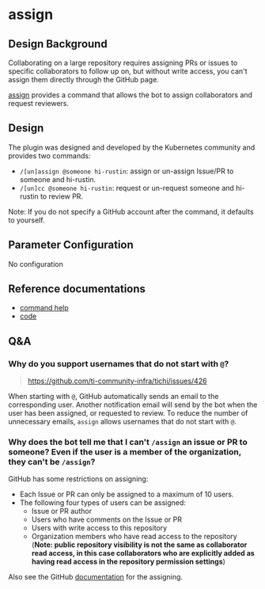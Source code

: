 # assign

## Design Background

Collaborating on a large repository requires assigning PRs or issues to specific collaborators to follow up on, but without write access, you can't assign them directly through the GitHub page.

[assign](https://github.com/kubernetes/test-infra/tree/master/prow/plugins/assign) provides a command that allows the bot to assign collaborators and request reviewers.

## Design

The plugin was designed and developed by the Kubernetes community and provides two commands:

- `/[un]assign @someone hi-rustin`: assign or un-assign Issue/PR to someone and hi-rustin.
- `/[un]cc @someone hi-rustin`: request or un-request someone and hi-rustin to review PR.

Note: If you do not specify a GitHub account after the command, it defaults to yourself.

## Parameter Configuration

No configuration

## Reference documentations

- [command help](https://prow.tidb.net/plugins?repo=ti-community-infra%2Ftichi)
- [code](https://github.com/kubernetes/test-infra/tree/master/prow/plugins/assign)

## Q&A

### Why do you support usernames that do not start with `@`?

> https://github.com/ti-community-infra/tichi/issues/426

When starting with `@`, GitHub automatically sends an email to the corresponding user. Another notification email will send by the bot when the user has been assigned, or requested to review.
To reduce the number of unnecessary emails, `assign` allows usernames that do not start with `@`.

### Why does the bot tell me that I can't `/assign` an issue or PR to someone? Even if the user is a member of the organization, they can't be `/assign`?

GitHub has some restrictions on assigning:

- Each Issue or PR can only be assigned to a maximum of 10 users.
- The following four types of users can be assigned:
    - Issue or PR author
    - Users who have comments on the Issue or PR
    - Users with write access to this repository
    - Organization members who have read access to the repository (**Note: public repository visibility is not the same
      as collaborator read access, in this case collaborators who are explicitly added as having read access in the
      repository permission settings**)

Also see the
GitHub [documentation](https://docs.github.com/en/issues/tracking-your-work-with-issues/managing-issues/assigning-issues-and-pull-requests-to-other-github-users)
for the assigning.
